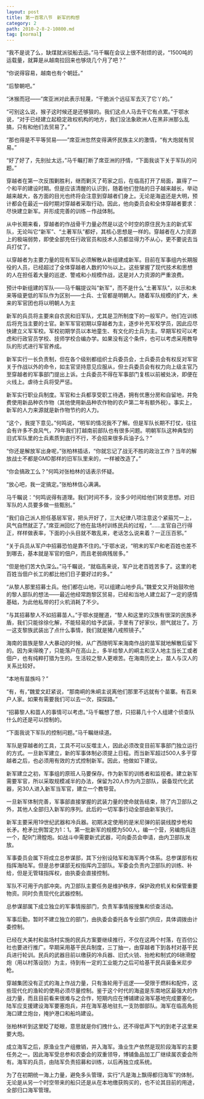 ```yaml
---
layout: post
title: 第一百零八节　新军的构想
category: 2
path: 2010-2-8-2-10800.md
tag: [normal]
---
```


“我不是说了么，缺煤就派驳船去运。”马千瞩在会议上很不耐烦的说，“1500吨的运载量，就算是从越南拉回来也够烧几个月了吧？”

“你说得容易，越南也有个朝廷。”

“后黎朝吧。”

“沐猴而冠――”席亚洲对此表示轻蔑，“干脆派个远征军去灭了它丫的。”

“可别这么说，猴子这时候还是还够狠的。我们这点人马去干它有点累。”于鄂水说，“对于已经建立起稳定政权机构的地方，我们没法象欧洲人在黑非洲那么乱搞，只有和他们去贸易了。”

“那也得是不平等贸易――”席亚洲忽然变得满怀民族主义的激情，“有大炮就有贸易。”

“好了好了，先别扯太远，”马千瞩打断了席亚洲的抒情，“下面我谈下关于军队的问题。”

穿越者在第一次反围剿胜利，继而剿灭了苟家之后，在临高打开了局面，赢得了一个和平的建设时期。但是应该清醒的认识到，随着他们登陆的日子越来越长，举动越来越大，各方面的目光也终将会注意到穿越者们身上。无论是海盗还是大明，预计都会在最近一段时期对穿越者采取行动。因此，他向委员会和全体穿越者要求：尽快建立新军。并形成完善的训练－作战体制。

从中长期来看，穿越者的作战骨干力量必然是以这个时空的原住民为主的新式军队，无论叫它“新军”、“土著军队”都好，其核心思想是一样的。穿越者在人力资源上的极端弱势，即使全部充任行政官员和技术人员都显得力不从心，更不要说去当兵打仗了。

以穿越者为主要力量的现有军队必须解散从新组建成新军。目前在军事组内长期服役的人员，已经超过了全体穿越者人数的10％以上。这些掌握了现代技术和思想的人在担任着大量的巡逻、警戒和小规模作战，这是对人力资源的严重浪费。

预计中新组建的军队――马千瞩提议叫“新军”，而不是什么“土著军队”，以示和未来等级更低的军队作为区别――士兵、士官都是明朝人。随着军队规模的扩大，未来的军官团也将以明朝人为主

新军的兵员将主要来自农民和旧军队，尤其是卫所制度下的一般军户。他们在训练后将充当主要的士官。新军军官初期以穿越者为主，逐步补充军校学员，因此应尽快建立义军军校。军校初期学员以本地童生、有文化的士兵为主。早期军校可以考虑和行政官员学校、技师学校合编办学。如果没有这个条件，也可以考虑采用教导队的形式进行军官养成。

新军实行一长负责制，但在各个级别都组织士兵委员会，士兵委员会有权反对军官关于作战以外的命令，如主官坚持意见应服从，但士兵委员会有权力向上级主官乃至穿越者的军事部门提出上诉。士兵委员不得在军事部门复核以前被处决，即便在火线上。虐待士兵将受严惩。

新军实行职业兵制度。军官和士兵都享受职工待遇，拥有优惠分房和自留地，并免费使用新品种农作物（其他使用新品种农作物的农户第二年有额外税）。事实上，新军的人力来源就是新作物节约的人力。

“这个，我提下意见。”何鸣说，“明军的情况我不了解。但是军队长期不打仗，往往会有许多不良风气，79年我们打越南前部队也有很多问题。明朝军队这种典型的旧式军队里的士兵素质到底行不行，不会招来很多兵油子么？”

“你还是解放军出身呢，”张柏林插话，“你就忘记了战无不胜的政治工作？当年的解放战士不都是GMD那样的旧军队里来的，一样被改造了。”

“你会搞政工么？”何鸣对张柏林的话表示怀疑。

“放心吧，我一定搞定。”张柏林信心满满。

马千瞩说：“何鸣说得有道理。我们时间不多，没多少时间给他们转变思想。对旧军队的人员要多做一些甄别。”

“我们自己派人担任基层军官，把头开好了，三大纪律八项注意这个紧箍咒一上，风气自然就正了。”席亚洲回忆了他在盐场村训练民兵的过程，“……主官自己行得正，样样做表率，下面的小头目就不敢乱来，老话怎么说来着？一正压百邪。”

“关于兵员从军户中招募恐怕是靠不住的。”于鄂水说，“明末的军户和老百姓也差不到哪去，基本就是军官的佃户，而且老弱病残居多。”

“但是他们苦大仇深么。”马千瞩说，“就临高来说，军户比老百姓苦多了。这里的老百姓当佃户长工的都比他们日子要好过的多。”

“从黎人那里招募士兵。他们都在山地，可以组建山地步兵。”魏爱文又开始鼓吹他的黎人部队的想法――最近他经常跑黎区贸易，已经和当地人建立起了一定的感情基础，为此他私带的打火机消耗了不少。

“与其招募黎人不如招募苗人。”于鄂水提醒道，“黎人和这里的汉族有很深的民族矛盾，我们只能徐徐化解，不能轻易的给予武装，手里有了好家伙，胆气就壮了。万一这支黎族武装出了点什么事情，我们就是猪八戒照镜子。”

海南的苗族是黎人大暴动的时候，从广西随明军来海南作战的苗军就地解散后留下的。因为来得晚了，只能落户在高山上，多半给黎人的峒主和汉人地主当长工或者佃户，也有纯粹打猎为生的。生活较之黎人更艰苦。在海南历史上，苗人与汉人的关系比较好。

“本地有苗族吗？”

“有，有，”魏爱文赶紧说，“那南峒的朱峒主说离他们那里不远就有个苗寨。有百来户人家。如果有需要我们可以去一次，探探路。”

“招募黎人和苗人的事情可以考虑。”马千瞩想了想，只招募几十个人组建个侦查队什么的还是可以控制的。

“下面我说下军队的控制问题。”马千瞩继续道。

军队是穿越者的工具，工具不可以反噬主人，因此必须改变目前军事部门独立运行的方式。一旦新军建立，新的军事体制必须提上日程。而当新军超过500人多于穿越者之后，也必须用有效的方式控制新军。因此，他做如下建议。

新军建立之初，军事组的原班人马要保存。作为新军的训练者和监视者。建立新军需要军官，所以采取规模减半的办法，保留为20人作为内卫部队，装备现代化武器，另30人进入新军当军官，建立一个教导营。

一旦新军体制完善，军事部直接掌握的武装力量的使命就告结束，除了内卫部队之外，其他人全部归入新军的序列。此后的一切军事行动全部由新军执行。

新军主要采用19世纪武器和冷兵器。初期决定使用的是米尼弹的前装线膛步枪和长矛。枪矛比例暂定为1：1。第一批新军的规模为500人，编一个营，另编炮兵连一个，配9门滑膛炮。如战斗中需要新式武器，可向委员会申请，由内卫部队发放。

军事委员会属下将成立总参谋部，其下分别设陆军和海军两个体系。总参谋部有权指挥海陆军。但是总参谋部无权指挥内卫部队。军委会负责内卫部队的训练、补给，但是无管辖指挥权，由执委会直接控制。

军队不可用于内部冲突。内卫部队主要任务是维护秩序，保护政府机关和保管重要物资。同时负责现代化武器控制。

总参谋部属下成立独立的军事情报部门，负责军事情报搜集和侦查活动。

军事后勤，暂时不建立独立的部门，由执委会委托各专业部门供应，具体调拨由计委控制。

已经在大美村和盐场村实施的民兵方案要继续推行，不仅在这两个村落，在百仞公社也要进行推广。早期采用基干民兵制度，三丁抽一，由穿越者下到各村对基干民兵进行轮训。民兵的武器目前以缴获的冷兵器、旧式火铳、抬枪和制式的6磅滑膛炮（用以村落设防）为主，待到有一定的工业能力之后可给基干民兵装备米尼步枪。

穿越集团没有正式的海上作战力量，只有渔轮用于巡逻――受限于燃料和配件，这些现代化的渔轮的使用必须尽量控制。鉴于这个时代的海盗是东南地区最强大的作战力量，而且目前看来很难与之合作，短期内应在博铺建设海军基地完成要塞化。陆军应支援建设海军要塞炮兵，并在海军基地驻扎一支防御部队。海军在临高角扼海口建立炮台，掩护港口和船坞建设。

张柏林听到这里眨了眨眼，意思就是你们拽什么，还不得低声下气的到老子这里来要大炮。

成立海军之后，原渔业生产组撤销，并入海军。渔业生产依然是现阶段海军的主要任务之一。因此海军受总参和农委会的双重领导，博铺鱼品加工厂继续属农委会所有。海军的兵员，由陆军负责招募和训练，以后再独立成系统。

为了在初期统一海上力量，避免多头管理，实行“凡是海上飘得都归海军”的体制，无论是从另一个时空带来的船只还是从在本地缴获购买的，也不论其目前的用途，全部归口海军管理。
